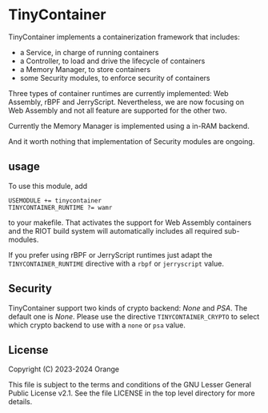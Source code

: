 # TinyContainer

TinyContainer implements a containerization framework that includes:

- a Service, in charge of running containers
- a Controller, to load and drive the lifecycle of containers
- a Memory Manager, to store containers
- some Security modules, to enforce security of containers

Three types of container runtimes are currently implemented: Web Assembly,
rBPF and JerryScript. Nevertheless, we are now focusing on Web Assembly and not
all feature are supported for the other two.

Currently the Memory Manager is implemented using a in-RAM backend.

And it worth nothing that implementation of Security modules are ongoing.

## usage

To use this module, add

```
USEMODULE += tinycontainer
TINYCONTAINER_RUNTIME ?= wamr
```

to your makefile. That activates the support for Web Assembly containers and the
RIOT build system will automatically includes all required sub-modules.

If you prefer using rBPF or JerryScript runtimes just adapt the
`TINYCONTAINER_RUNTIME` directive with a `rbpf` or `jerryscript` value.

## Security

TinyContainer support two kinds of crypto backend: *None* and *PSA*. The default
one is *None*. Please use the directive `TINYCONTAINER_CRYPTO` to select which
crypto backend to use with a `none` or `psa` value.

## License

Copyright (C) 2023-2024 Orange

This file is subject to the terms and conditions of the GNU Lesser
General Public License v2.1. See the file LICENSE in the top level
directory for more details.
